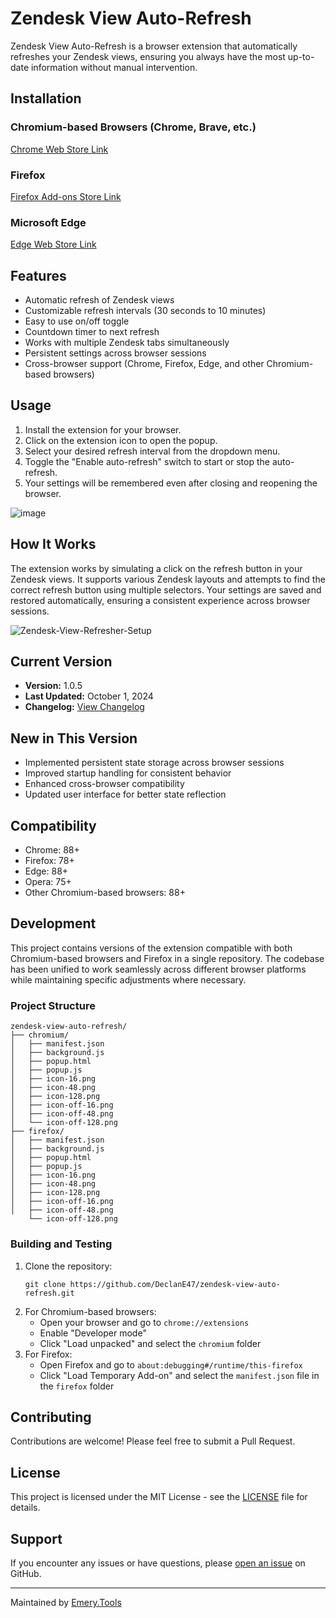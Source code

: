 # Zendesk View Auto-Refresh

Zendesk View Auto-Refresh is a browser extension that automatically refreshes your Zendesk views, ensuring you always have the most up-to-date information without manual intervention.

## Installation

### Chromium-based Browsers (Chrome, Brave, etc.)

[Chrome Web Store Link](https://chromewebstore.google.com/detail/zendesk-view-auto-refresh/ckdcgmfljnlmeiilogogfheobbpjiilo)

### Firefox

[Firefox Add-ons Store Link](https://addons.mozilla.org/en-GB/firefox/addon/zendesk-view-auto-refresh/)

### Microsoft Edge

[Edge Web Store Link](https://microsoftedge.microsoft.com/addons/detail/zendesk-view-auto-refresh/mblnlidmghfmoemohbemlaadjadfmepl)

## Features
- Automatic refresh of Zendesk views
- Customizable refresh intervals (30 seconds to 10 minutes)
- Easy to use on/off toggle
- Countdown timer to next refresh
- Works with multiple Zendesk tabs simultaneously
- Persistent settings across browser sessions
- Cross-browser support (Chrome, Firefox, Edge, and other Chromium-based browsers)

## Usage
1. Install the extension for your browser.
2. Click on the extension icon to open the popup.
3. Select your desired refresh interval from the dropdown menu.
4. Toggle the "Enable auto-refresh" switch to start or stop the auto-refresh.
5. Your settings will be remembered even after closing and reopening the browser.

![image](https://github.com/user-attachments/assets/0f98cc0f-ce1b-4747-97a7-3d2a9278825b)

## How It Works
The extension works by simulating a click on the refresh button in your Zendesk views. It supports various Zendesk layouts and attempts to find the correct refresh button using multiple selectors. Your settings are saved and restored automatically, ensuring a consistent experience across browser sessions.

![Zendesk-View-Refresher-Setup](https://github.com/user-attachments/assets/1ea5fe66-65cc-4b22-85ae-25b26c2abbf5)

## Current Version
- **Version:** 1.0.5
- **Last Updated:** October 1, 2024
- **Changelog:** [View Changelog](https://github.com/DeclanE47/zendesk-view-auto-refresh/commits/V1.0.5)

## New in This Version
- Implemented persistent state storage across browser sessions
- Improved startup handling for consistent behavior
- Enhanced cross-browser compatibility
- Updated user interface for better state reflection

## Compatibility

- Chrome: 88+
- Firefox: 78+
- Edge: 88+
- Opera: 75+
- Other Chromium-based browsers: 88+

## Development
This project contains versions of the extension compatible with both Chromium-based browsers and Firefox in a single repository. The codebase has been unified to work seamlessly across different browser platforms while maintaining specific adjustments where necessary.

### Project Structure

```
zendesk-view-auto-refresh/
├── chromium/
│   ├── manifest.json
│   ├── background.js
│   ├── popup.html
│   ├── popup.js
│   ├── icon-16.png
│   ├── icon-48.png
│   ├── icon-128.png
│   ├── icon-off-16.png
│   ├── icon-off-48.png
│   └── icon-off-128.png
├── firefox/
│   ├── manifest.json
│   ├── background.js
│   ├── popup.html
│   ├── popup.js
│   ├── icon-16.png
│   ├── icon-48.png
│   ├── icon-128.png
│   ├── icon-off-16.png
│   ├── icon-off-48.png
    └── icon-off-128.png
```

### Building and Testing

1. Clone the repository:
   ```
   git clone https://github.com/DeclanE47/zendesk-view-auto-refresh.git
   ```
2. For Chromium-based browsers:
   - Open your browser and go to `chrome://extensions`
   - Enable "Developer mode"
   - Click "Load unpacked" and select the `chromium` folder
3. For Firefox:
   - Open Firefox and go to `about:debugging#/runtime/this-firefox`
   - Click "Load Temporary Add-on" and select the `manifest.json` file in the `firefox` folder

## Contributing

Contributions are welcome! Please feel free to submit a Pull Request.

## License

This project is licensed under the MIT License - see the [LICENSE](LICENSE) file for details.

## Support

If you encounter any issues or have questions, please [open an issue](https://github.com/DeclanE47/zendesk-view-auto-refresh/issues) on GitHub.

---

Maintained by [Emery.Tools](https://emery.tools)
